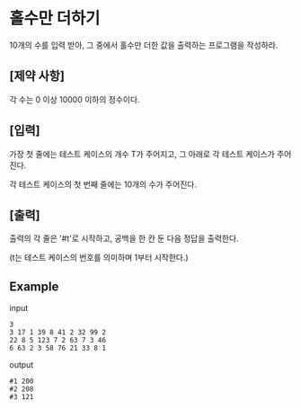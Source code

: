 # 홀수만 더하기

10개의 수를 입력 받아, 그 중에서 홀수만 더한 값을 출력하는 프로그램을 작성하라.

## [제약 사항]

각 수는 0 이상 10000 이하의 정수이다.


## [입력]

가장 첫 줄에는 테스트 케이스의 개수 T가 주어지고, 그 아래로 각 테스트 케이스가 주어진다.

각 테스트 케이스의 첫 번째 줄에는 10개의 수가 주어진다.


## [출력]

출력의 각 줄은 '#t'로 시작하고, 공백을 한 칸 둔 다음 정답을 출력한다.

(t는 테스트 케이스의 번호를 의미하며 1부터 시작한다.)

## Example

input
```
3
3 17 1 39 8 41 2 32 99 2
22 8 5 123 7 2 63 7 3 46
6 63 2 3 58 76 21 33 8 1
```

output
```
#1 200
#2 208
#3 121
```
